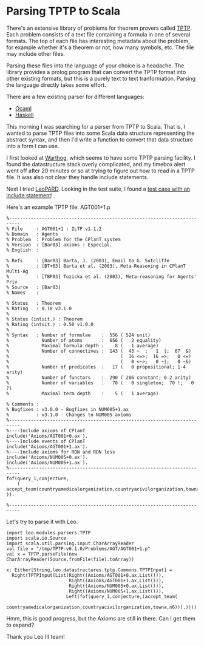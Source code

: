 Parsing TPTP to Scala
=====================

There's an extensive library of problems for theorem provers called [TPTP](http://www.cs.miami.edu/~tptp/).  Each problem consists of a text file containing a formula in one of several formats.  The top of each file has interesting metadata about the problem, for example whether it's a theorem or not, how many symbols, etc.  The file may include other files.

Parsing these files into the language of your choice is a headache.  The library provides a prolog program that can convert the TPTP format into other existing formats, but this is a purely text to text tranformation.  Parsing the language directly takes some effort.  

There are a few existing parser for different languages:
- [Ocaml](https://github.com/radekm/ocaml-tptp)
- [Haskell](https://github.com/DanielSchuessler/logic-TPTP)

This morning I was searching for a parser from TPTP to Scala.  That is, I wanted to parse TPTP files into some Scala data structure representing the abstract syntax, and then I'd write a function to convert that data structure into a form I can use.   

I first looked at [Warthog](https://github.com/warthog-logic/warthog), which seems to have some TPTP parsing facility.  I found the datastructure stack overly complicated, and my timebox alert went off after 20 minutes or so at trying to figure out how to read in a TPTP file.  It was also not clear they handle include statements.

Next I tried [LeoPARD]().  Looking in the test suite, I found a [test case with an include statement](https://github.com/cbenzmueller/LeoPARD/blob/eff09b58d3ee845e252edde27c3cae546bc351a0/src/test/resources/problems/SYN000%2B2.p)!.  

Here's an example TPTP file: AGT001+1.p

    %--------------------------------------------------------------------------
    % File     : AGT001+1 : ILTP v1.1.2
    % Domain   : Agents
    % Problem  : Problem for the CPlanT system
    % Version  : [Bar03] axioms : Especial.
    % English  :

    % Refs     : [Bar03] Barta, J. (2003), Email to G. Sutcliffe
    %          : [BT+03] Barta et al. (2003), Meta-Reasoning in CPlanT Multi-Ag
    %          : [TBP03] Tozicka et al. (2003), Meta-reasoning for Agents' Priv
    % Source   : [Bar03]
    % Names    :

    % Status   : Theorem
    % Rating   : 0.18 v3.1.0
    %
    % Status (intuit.) : Theorem
    % Rating (intuit.) : 0.50 v1.0.0
    %
    % Syntax   : Number of formulae    :  556 ( 524 unit)
    %            Number of atoms       :  656 (   2 equality)
    %            Maximal formula depth :    8 (   1 average)
    %            Number of connectives :  143 (  43 ~  ;   1  |;  67  &)
    %                                         (  16 <=>;  16 =>;   0 <=)
    %                                         (   0 <~>;   0 ~|;   0 ~&)
    %            Number of predicates  :   17 (   0 propositional; 1-4 arity)
    %            Number of functors    :  290 ( 286 constant; 0-2 arity)
    %            Number of variables   :   70 (   0 singleton;  70 !;   0 ?)
    %            Maximal term depth    :    5 (   1 average)

    % Comments :
    % Bugfixes : v3.0.0 - Bugfixes in NUM005+1.ax
    %          : v3.1.0 - Changes to NUM005 axioms
    %--------------------------------------------------------------------------
    %----Include axioms of CPlanT
    include('Axioms/AGT001+0.ax').
    %----Include events of CPlanT
    include('Axioms/AGT001+1.ax').
    %----Include axioms for RDN and RDN less
    include('Axioms/NUM005+0.ax').
    include('Axioms/NUM005+1.ax').
    %--------------------------------------------------------------------------
    fof(query_1,conjecture,
        ( accept_team(countryamedicalorganization,countryacivilorganization,towna,n6) )).

    %--------------------------------------------------------------------------


Let's try to parse it with Leo.


    import leo.modules.parsers.TPTP
    import scala.io.Source
    import scala.util.parsing.input.CharArrayReader
    val file = "/tmp/TPTP-v6.1.0/Problems/AGT/AGT001+1.p"
    val x = TPTP.parseFile(new CharArrayReader(Source.fromFile(file).toArray))

    x: Either[String,leo.datastructures.tptp.Commons.TPTPInput] = 
      Right(TPTPInput(List(Right((Axioms/AGT001+0.ax,List())), 
                           Right((Axioms/AGT001+1.ax,List())), 
                           Right((Axioms/NUM005+0.ax,List())), 
                           Right((Axioms/NUM005+1.ax,List())), 
                          Left(fof(query_1,conjecture,(accept_team(
                            countryamedicalorganization,countryacivilorganization,towna,n6))).))))

Hmm, this is good progress, but the Axioms are still in there.  Can I get them to expand?
    


Thank you Leo III team!


